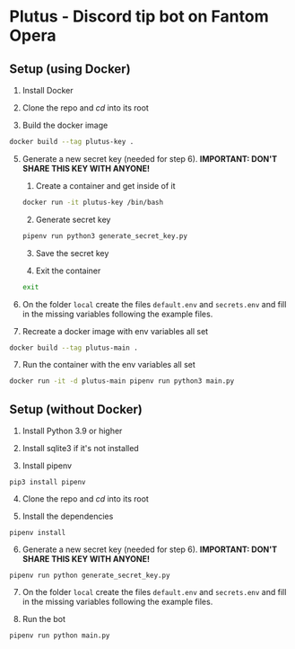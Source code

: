 # Plutus - Discord tip bot on Fantom Opera

## Setup (using Docker)

1. Install Docker

2. Clone the repo and *cd* into its root

3. Build the docker image

```bash
docker build --tag plutus-key .
```

5. Generate a new secret key (needed for step 6). **IMPORTANT: DON'T SHARE THIS
   KEY WITH ANYONE!**

    1. Create a container and get inside of it

    ```bash
    docker run -it plutus-key /bin/bash
    ```

    2. Generate secret key

    ```bash
    pipenv run python3 generate_secret_key.py
    ```

    3. Save the secret key

    4. Exit the container

    ```bash
    exit
    ```

6. On the folder `local` create the files `default.env` and `secrets.env` and
fill in the missing variables following the example files.

7. Recreate a docker image with env variables all set

```bash
docker build --tag plutus-main .
```

7. Run the container with the env variables all set

```bash
docker run -it -d plutus-main pipenv run python3 main.py
```

## Setup (without Docker)

1. Install Python 3.9 or higher

2. Install sqlite3 if it's not installed

3. Install pipenv

```
pip3 install pipenv
```

4. Clone the repo and *cd* into its root

5. Install the dependencies

```
pipenv install
```

6. Generate a new secret key (needed for step 6). **IMPORTANT: DON'T SHARE THIS
   KEY WITH ANYONE!**

```
pipenv run python generate_secret_key.py
```

7. On the folder `local` create the files `default.env` and `secrets.env` and
fill in the missing variables following the example files.

8. Run the bot

```
pipenv run python main.py
```

